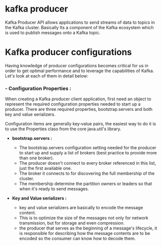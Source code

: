 # kafka producer
Kafka Producer API allows applications to send streams of data to topics in the Kafka cluster. Basically Its a component of the Kafka ecosystem which is used to publish messages onto a Kafka topic.

# Kafka producer configurations
Having knowledge of producer configurations becomes critical for us in order to get optimal performance and to leverage the capabilities of Kafka. Let's look at each of them in detail below:

### - Configuration Properties : 
When creating a Kafka producer client application, first need an object to represent the required configuration properties needed to start up a producer. There are three required properties, bootstrap.servers and both key and value serializers.

Configuration items are generally key‑value pairs, the easiest way to do it is to use the Properties class from the core java.util's library.

 - **bootstrap.servers :** 
	 - The bootstrap.servers configuration setting needed for the producer to start up and supply a list of brokers (best practice to provide more than one broker).
	 - The producer doesn't connect to every broker referenced in this list, just the first available one.
	 - The broker it connects to for discovering the full membership of the cluster.
	 - The membership  determine the partition owners or leaders so that when it's ready to send messages.
	 
 - **Key and Value serializers :**
	 - key and value serializers are basically to encode the message content.
	 - This is to optimize the size of the messages not only for network transmission, but for storage and even compression.
	 - the producer that serves as the beginning of a message's lifecycle, it is responsible for describing how the message contents are to be encoded so the consumer can know how to decode them.
 

<!--stackedit_data:
eyJoaXN0b3J5IjpbLTEzNzg1ODM0NDgsNjExMDA5MzYzLDExNj
g0OTgyMDIsNzUyMjQ5NzE1LC0yODg0MDY0ODcsMTYxNzQ5NTc0
NCwzNjI2MTk0ODEsMTYyNDM0MzA0MCwyMDM1ODIxNTM0LC0xMj
k4MTEyMzE0LC00NDUyMzA3MzAsLTk2OTk1OTM2LC0xNjYwNTQ5
MzY5LC0xNjM0NzUzNzE1LDExODU1NzcwNzAsLTIwNTQ0ODY2OD
EsLTQ3MDQ1MjYwOCw2NTA4OTgxOCwtMjA4ODc0NjYxMiwtMjA4
ODc0NjYxMl19
-->